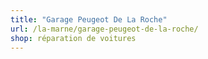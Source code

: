 ```yaml
---
title: "Garage Peugeot De La Roche"
url: /la-marne/garage-peugeot-de-la-roche/
shop: réparation de voitures
---
```

